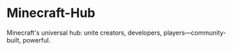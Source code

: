 # Minecraft-Hub
Minecraft's universal hub: unite creators, developers, players—community-built, powerful.
